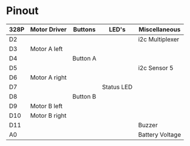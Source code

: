 # Pinout
| 328P | Motor Driver | Buttons | LED's       | Miscellaneous | 
|------|--------------|---------|-------------|---------------|
| D2   |              |         |             |i2c Multiplexer|
| D3   | Motor A left |         |             |               |
| D4   |              | Button A|             |               |
| D5   |              |         |             | i2c Sensor 5  |
| D6   | Motor A right|         |             |               |
| D7   |              |         | Status LED  |               |
| D8   |              | Button B|             |               |
| D9   | Motor B left |         |             |               |
| D10  | Motor B right|         |             |               |
| D11  |              |         |             | Buzzer        |
| A0   |              |         |             |Battery Voltage|
